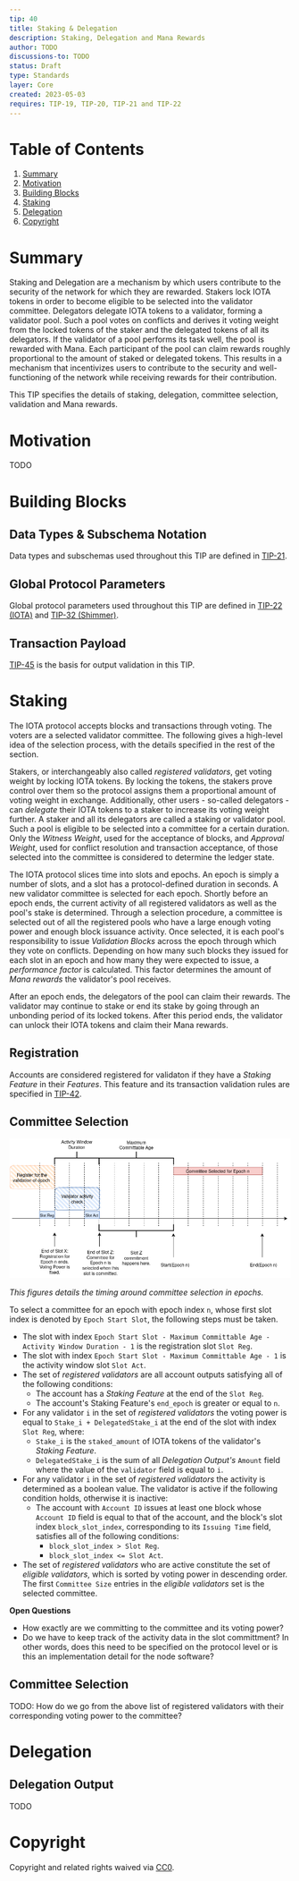 ```yaml
---
tip: 40
title: Staking & Delegation
description: Staking, Delegation and Mana Rewards
author: TODO
discussions-to: TODO
status: Draft
type: Standards
layer: Core
created: 2023-05-03
requires: TIP-19, TIP-20, TIP-21 and TIP-22
---
```


# Table of Contents

1. [Summary](#summary)
2. [Motivation](#motivation)
3. [Building Blocks](#building-blocks)
4. [Staking](#staking)
5. [Delegation](#delegation)
6. [Copyright](#copyright)

# Summary

Staking and Delegation are a mechanism by which users contribute to the security of the network for which they are rewarded.
Stakers lock IOTA tokens in order to become eligible to be selected into the validator committee. Delegators delegate IOTA tokens to a validator, forming a validator pool. Such a pool votes on conflicts and derives it voting weight from the locked tokens of the staker and the delegated tokens of all its delegators.
If the validator of a pool performs its task well, the pool is rewarded with Mana. Each participant of the pool can claim rewards roughly proportional to the amount of staked or delegated tokens.
This results in a mechanism that incentivizes users to contribute to the security and well-functioning of the network while receiving rewards for their contribution.

This TIP specifies the details of staking, delegation, committee selection, validation and Mana rewards.

# Motivation

TODO

# Building Blocks

## Data Types & Subschema Notation

Data types and subschemas used throughout this TIP are defined in [TIP-21](../TIP-0021/tip-0021.md).

## Global Protocol Parameters

Global protocol parameters used throughout this TIP are defined in [TIP-22 (IOTA)](../TIP-0022/tip-0022.md) and [TIP-32 (Shimmer)](../TIP-0032/tip-0032.md).

## Transaction Payload

[TIP-45](../TIP-0045/tip-0045.md) is the basis for output validation in this TIP.

# Staking

The IOTA protocol accepts blocks and transactions through voting. The voters are a selected validator committee. The following gives a high-level idea of the selection process, with the details specified in the rest of the section.

Stakers, or interchangeably also called _registered validators_, get voting weight by locking IOTA tokens. By locking the tokens, the stakers prove control over them so the protocol assigns them a proportional amount of voting weight in exchange. Additionally, other users - so-called delegators - can _delegate_ their IOTA tokens to a staker to increase its voting weight further. A staker and all its delegators are called a staking or validator pool. Such a pool is eligible to be selected into a committee for a certain duration. Only the _Witness Weight_, used for the acceptance of blocks, and _Approval Weight_, used for conflict resolution and transaction acceptance, of those selected into the committee is considered to determine the ledger state.

The IOTA protocol slices time into slots and epochs. An epoch is simply a number of slots, and a slot has a protocol-defined duration in seconds. A new validator committee is selected for each epoch. Shortly before an epoch ends, the current activity of all registered validators as well as the pool's stake is determined. Through a selection procedure, a committee is selected out of all the registered pools who have a large enough voting power and enough block issuance activity.
Once selected, it is each pool's responsibility to issue _Validation Blocks_ across the epoch through which they vote on conflicts. Depending on how many such blocks they issued for each slot in an epoch and how many they were expected to issue, a _performance factor_ is calculated. This factor determines the amount of _Mana rewards_ the validator's pool receives.

After an epoch ends, the delegators of the pool can claim their rewards. The validator may continue to stake or end its stake by going through an unbonding period of its locked tokens. After this period ends, the validator can unlock their IOTA tokens and claim their Mana rewards.

## Registration

Accounts are considered registered for validaton if they have a _Staking Feature_ in their _Features_. This feature and its transaction validation rules are specified in [TIP-42](../TIP-0042/tip-0042.md).

## Committee Selection

![](./assets/selection-timing.png)

_This figures details the timing around committee selection in epochs._

To select a committee for an epoch with epoch index `n`, whose first slot index is denoted by `Epoch Start Slot`, the following steps must be taken.

- The slot with index `Epoch Start Slot - Maximum Committable Age - Activity Window Duration - 1` is the registration slot `Slot Reg`.
- The slot with index `Epoch Start Slot - Maximum Committable Age - 1` is the activity window slot `Slot Act`.
- The set of _registered validators_ are all account outputs satisfying all of the following conditions:
  - The account has a _Staking Feature_ at the end of the `Slot Reg`.
  - The account's Staking Feature's `end_epoch` is greater or equal to `n`.
- For any validator `i` in the set of _registered validators_ the voting power is equal to `Stake_i + DelegatedStake_i` at the end of the slot with index `Slot Reg`, where:
  - `Stake_i` is the `staked_amount` of IOTA tokens of the validator's _Staking Feature_.
  - `DelegatedStake_i` is the sum of all _Delegation Output's_ `Amount` field where the value of the `validator` field is equal to `i`.
- For any validator `i` in the set of _registered validators_ the activity is determined as a boolean value. The validator is active if the following condition holds, otherwise it is inactive:
  - The account with `Account ID` issues at least one block whose `Account ID` field is equal to that of the account, and the block's slot index `block_slot_index`, corresponding to its `Issuing Time` field, satisfies all of the following conditions:
    - `block_slot_index > Slot Reg`.
    - `block_slot_index <= Slot Act`.
- The set of _registered validators_ who are active constitute the set of _eligible validators_, which is sorted by voting power in descending order. The first `Committee Size` entries in the _eligible validators_ set is the selected committee.

**Open Questions**
- How exactly are we committing to the committee and its voting power?
- Do we have to keep track of the activity data in the slot committment? In other words, does this need to be specified on the protocol level or is this an implementation detail for the node software?

## Committee Selection

TODO: How do we go from the above list of registered validators with their corresponding voting power to the committee?

# Delegation

## Delegation Output

TODO

# Copyright

Copyright and related rights waived via [CC0](https://creativecommons.org/publicdomain/zero/1.0/).

